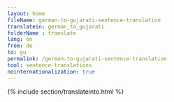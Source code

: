 ```yaml
---
layout: home
fileName: german-to-gujarati-sentence-translation
translatein: german_to_gujarati
folderName : translate
lang: en
from: de
to: gu
permalink: /german-to-gujarati-sentence-translation
tool: sentence-translations
nointernationalization: true
---
```

{% include section/translateinto.html %}
